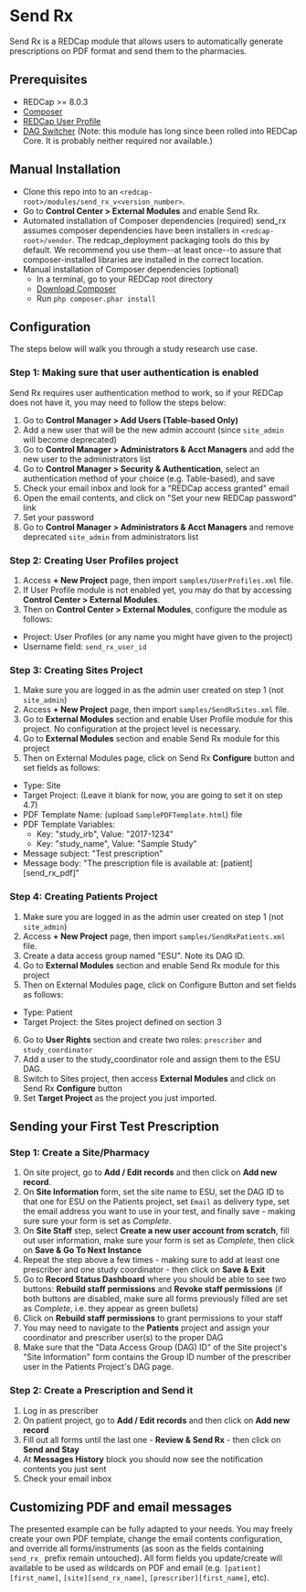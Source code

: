 # Send Rx

Send Rx is a REDCap module that allows users to automatically generate prescriptions on PDF format and send them to the pharmacies.

## Prerequisites
- REDCap >= 8.0.3
- [Composer](https://getcomposer.org/)
- [REDCap User Profile](https://github.com/ctsit/redcap_user_profile)
- [DAG Switcher](https://github.com/lsgs/redcap-dag-switcher) (Note: this module has long since been rolled into REDCap Core. It is probably neither required nor available.)

## Manual Installation
- Clone this repo into to an `<redcap-root>/modules/send_rx_v<version_number>`.
- Go to **Control Center > External Modules** and enable Send Rx.
- Automated installation of Composer dependencies (required)
  send\_rx assumes composer dependencies have been installers in `<redcap-root>/vendor`.
  The redcap\_deployment packaging tools do this by default.  We recommend you use
  them--at least once--to assure that composer-installed libraries are installed in
  the correct location.
- Manual installation of Composer dependencies (optional)
  - In a terminal, go to your REDCap root directory
  - [Download Composer](https://getcomposer.org/download/)
  - Run `php composer.phar install`

## Configuration
The steps below will walk you through a study research use case.

### Step 1: Making sure that user authentication is enabled
Send Rx requires user authentication method to work, so if your REDCap does not have it, you may need to follow the steps below:

1. Go to **Control Manager > Add Users (Table-based Only)**
2. Add a new user that will be the new admin account (since `site_admin` will become deprecated)
3. Go to **Control Manager > Administrators & Acct Managers** and add the new user to the administrators list
4. Go to **Control Manager > Security & Authentication**, select an authentication method of your choice (e.g. Table-based), and save
5. Check your email inbox and look for a "REDCap access granted" email
6. Open the email contents, and click on "Set your new REDCap password" link
7. Set your password
8. Go to **Control Manager > Administrators & Acct Managers** and remove deprecated `site_admin` from administrators list

### Step 2: Creating User Profiles project
1. Access **+ New Project** page, then import `samples/UserProfiles.xml` file.
2. If User Profile module is not enabled yet, you may do that by accessing **Control Center > External Modules**.
3. Then on **Control Center > External Modules**, configure the module as follows:
  - Project: User Profiles (or any name you might have given to the project)
  - Username field: `send_rx_user_id`

### Step 3: Creating Sites Project
1. Make sure you are logged in as the admin user created on step 1 (not `site_admin`)
2. Access **+ New Project** page, then import `samples/SendRxSites.xml` file.
3. Go to **External Modules** section and enable User Profile module for this project. No configuration at the project level is necessary.
3. Go to **External Modules** section and enable Send Rx module for this project
4. Then on External Modules page, click on Send Rx **Configure** button and set fields as follows:
  - Type: Site
  - Target Project: (Leave it blank for now, you are going to set it on step 4.7)
  - PDF Template Name: (upload `SamplePDFTemplate.html`) file
  - PDF Template Variables:
    - Key: "study_irb", Value: "2017-1234"
    - Key: "study_name", Value: "Sample Study"
  - Message subject: "Test prescription"
  - Message body: "The prescription file is available at: [patient][send_rx_pdf]"

### Step 4: Creating Patients Project
1. Make sure you are logged in as the admin user created on step 1 (not `site_admin`)
2. Access **+ New Project** page, then import `samples/SendRxPatients.xml` file.
3. Create a data access group named "ESU". Note its DAG ID.
4. Go to **External Modules** section and enable Send Rx module for this project
5. Then on External Modules page, click on Configure Button and set fields as follows:
  - Type: Patient
  - Target Project: the Sites project defined on section 3
6. Go to **User Rights** section and create two roles: `prescriber` and `study_coordinator`
6. Add a user to the study_coordinator role and assign them to the ESU DAG.
7. Switch to Sites project, then access **External Modules** and click on Send Rx **Configure** button
8. Set **Target Project** as the project you just imported.

## Sending your First Test Prescription

### Step 1: Create a Site/Pharmacy
1. On site project, go to **Add / Edit records** and then click on **Add new record**.
2. On **Site Information** form, set the site name to ESU, set the DAG ID to that one for ESU on the Patients project, set `Email` as delivery type, set the email address you want to use in your test, and finally save - making sure sure your form is set as *Complete*.
4. On **Site Staff** step, select **Create a new user account from scratch**, fill out user information, make sure your form is set as *Complete*, then click on **Save & Go To Next Instance**
5. Repeat the step above a few times - making sure to add at least one prescriber and one study coordinator - then click on **Save & Exit**
6. Go to **Record Status Dashboard** where you should be able to see two buttons: **Rebuild staff permissions** and **Revoke staff permissions** (if both buttons are disabled, make sure all forms previously filled are set as *Complete*, i.e. they appear as green bullets)
7. Click on **Rebuild staff permissions** to grant permissions to your staff
8. You may need to navigate to the **Patients** project and assign your coordinator and prescriber user(s) to the proper DAG
9. Make sure that the "Data Access Group (DAG) ID" of the Site project's "Site Information" form contains the Group ID number of the prescriber user in the Patients Project's DAG page.

### Step 2: Create a Prescription and Send it
1. Log in as prescriber
2. On patient project, go to **Add / Edit records** and then click on **Add new record**
3. Fill out all forms until the last one - **Review & Send Rx** - then click on **Send and Stay**
4. At **Messages History** block you should now see the notification contents you just sent
5. Check your email inbox

## Customizing PDF and email messages

The presented example can be fully adapted to your needs. You may freely create your own PDF template, change the email contents configuration, and override all forms/instruments (as soon as the fields containing `send_rx_` prefix remain untouched). All form fields you update/create will available to be used as wildcards on PDF and email (e.g. `[patient][first_name]`, `[site][send_rx_name]`, `[prescriber][first_name]`, etc).
